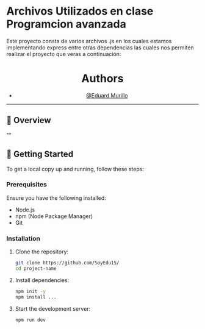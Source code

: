 # Archivos Utilizados en clase Programcion avanzada

Este proyecto consta de varios archivos .js en los cuales estamos implementando express entre otras dependencias las cuales nos permiten realizar el proyecto que veras a continuación:

<div align="center">
    
  # Authors

  - [@Eduard Murillo](https://github.com/SoyEdu15)
  </div>
  
  ---
  
  ## 🎯 Overview
  
  ""
  
  ## 🚀 Getting Started
  
  To get a local copy up and running, follow these steps:
  
  ### Prerequisites
  
  Ensure you have the following installed:
  
  - Node.js
  - npm (Node Package Manager)
  - Git
  
  ### Installation
  
  1. Clone the repository:
  
     ```bash
     git clone https://github.com/SoyEdu15/
     cd project-name
     ```
  
  2. Install dependencies:
  
     ```bash
     npm init -y
     npm install ...
     ```
  
  3. Start the development server:
     ```bash
     npm run dev
     ```